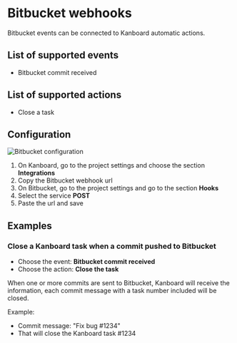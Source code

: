 Bitbucket webhooks
==================

Bitbucket events can be connected to Kanboard automatic actions.

List of supported events
------------------------

- Bitbucket commit received

List of supported actions
-------------------------

- Close a task

Configuration
-------------

![Bitbucket configuration](http://kanboard.net/screenshots/documentation/bitbucket-webhooks.png)

1. On Kanboard, go to the project settings and choose the section **Integrations**
2. Copy the Bitbucket webhook url
3. On Bitbucket, go to the project settings and go to the section **Hooks**
4. Select the service **POST**
5. Paste the url and save

Examples
--------

### Close a Kanboard task when a commit pushed to Bitbucket

- Choose the event: **Bitbucket commit received**
- Choose the action: **Close the task**

When one or more commits are sent to Bitbucket, Kanboard will receive the information, each commit message with a task number included will be closed.

Example:

- Commit message: "Fix bug #1234"
- That will close the Kanboard task #1234
